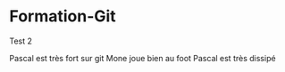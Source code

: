 # Formation-Git

Test
2

Pascal est très fort sur git
Mone joue bien au foot 
Pascal est très dissipé
